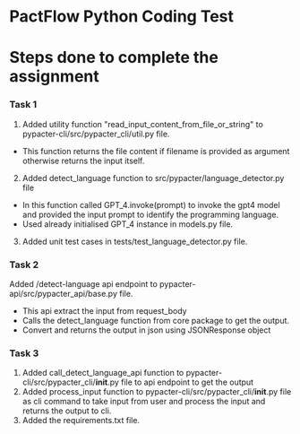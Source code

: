 # PactFlow Python Coding Test
# Steps done to complete the assignment

### Task 1

1. Added utility function "read_input_content_from_file_or_string" to pypacter-cli/src/pypacter_cli/util.py file. 
- This function returns the file content if filename is provided as argument otherwise returns the input itself.
2. Added detect_language function to src/pypacter/language_detector.py file
- In this function called GPT_4.invoke(prompt) to invoke the gpt4 model and provided the input prompt to identify the programming language.
- Used already initialised GPT_4 instance in models.py file.
3. Added unit test cases in tests/test_language_detector.py file.
  

### Task 2

Added /detect-language api endpoint to pypacter-api/src/pypacter_api/base.py file.
- This api extract the input from request_body
- Calls the detect_language function from core package to get the output.
- Convert and returns the output in json using JSONResponse object


### Task 3

1. Added call_detect_language_api function to pypacter-cli/src/pypacter_cli/__init__.py file to api endpoint to get the output
2. Added process_input function to pypacter-cli/src/pypacter_cli/__init__.py file as cli command to take input from user and process the input and returns the output to cli.
3. Added the requirements.txt file.
